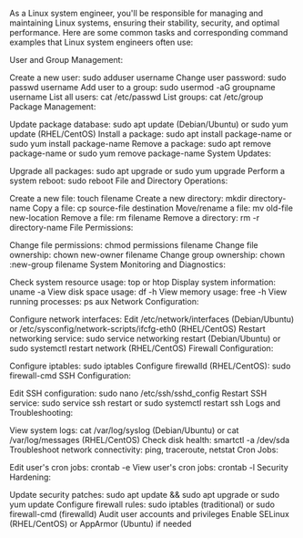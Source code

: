
As a Linux system engineer, you'll be responsible for managing and maintaining Linux systems, ensuring their stability, security, and optimal performance. Here are some common tasks and corresponding command examples that Linux system engineers often use:

User and Group Management:

Create a new user: sudo adduser username
Change user password: sudo passwd username
Add user to a group: sudo usermod -aG groupname username
List all users: cat /etc/passwd
List groups: cat /etc/group
Package Management:

Update package database: sudo apt update (Debian/Ubuntu) or sudo yum update (RHEL/CentOS)
Install a package: sudo apt install package-name or sudo yum install package-name
Remove a package: sudo apt remove package-name or sudo yum remove package-name
System Updates:

Upgrade all packages: sudo apt upgrade or sudo yum upgrade
Perform a system reboot: sudo reboot
File and Directory Operations:

Create a new file: touch filename
Create a new directory: mkdir directory-name
Copy a file: cp source-file destination
Move/rename a file: mv old-file new-location
Remove a file: rm filename
Remove a directory: rm -r directory-name
File Permissions:

Change file permissions: chmod permissions filename
Change file ownership: chown new-owner filename
Change group ownership: chown :new-group filename
System Monitoring and Diagnostics:

Check system resource usage: top or htop
Display system information: uname -a
View disk space usage: df -h
View memory usage: free -h
View running processes: ps aux
Network Configuration:

Configure network interfaces: Edit /etc/network/interfaces (Debian/Ubuntu) or /etc/sysconfig/network-scripts/ifcfg-eth0 (RHEL/CentOS)
Restart networking service: sudo service networking restart (Debian/Ubuntu) or sudo systemctl restart network (RHEL/CentOS)
Firewall Configuration:

Configure iptables: sudo iptables
Configure firewalld (RHEL/CentOS): sudo firewall-cmd
SSH Configuration:

Edit SSH configuration: sudo nano /etc/ssh/sshd_config
Restart SSH service: sudo service ssh restart or sudo systemctl restart ssh
Logs and Troubleshooting:

View system logs: cat /var/log/syslog (Debian/Ubuntu) or cat /var/log/messages (RHEL/CentOS)
Check disk health: smartctl -a /dev/sda
Troubleshoot network connectivity: ping, traceroute, netstat
Cron Jobs:

Edit user's cron jobs: crontab -e
View user's cron jobs: crontab -l
Security Hardening:

Update security patches: sudo apt update && sudo apt upgrade or sudo yum update
Configure firewall rules: sudo iptables (traditional) or sudo firewall-cmd (firewalld)
Audit user accounts and privileges
Enable SELinux (RHEL/CentOS) or AppArmor (Ubuntu) if needed
